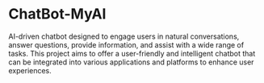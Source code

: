# ChatBot-MyAI
 AI-driven chatbot designed to engage users in natural conversations, answer questions, provide information, and assist with a wide range of tasks. This project aims to offer a user-friendly and intelligent chatbot that can be integrated into various applications and platforms to enhance user experiences.
